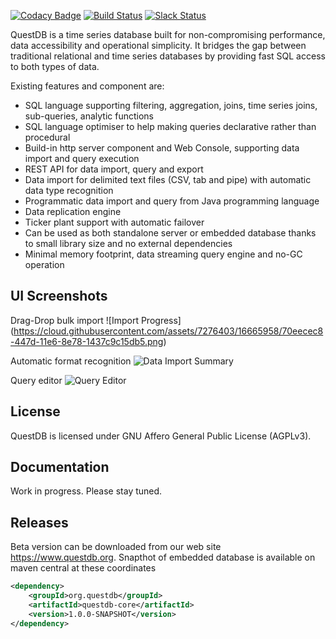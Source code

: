 [![Codacy Badge](https://api.codacy.com/project/badge/grade/83c6250bd9fc45a98c12c191af710754)](https://www.codacy.com/app/bluestreak/nfsdb)
[![Build Status](https://semaphoreci.com/api/v1/appsicle/questdb-2/branches/master/badge.svg)](https://semaphoreci.com/appsicle/questdb-2)
[![Slack Status](https://serieux-saucisson-79115.herokuapp.com/badge.svg)](https://serieux-saucisson-79115.herokuapp.com/)

QuestDB is a time series database built for non-compromising performance, data accessibility and operational simplicity. It bridges the gap between traditional relational and time series databases by providing fast SQL access to both types of data. 

Existing features and component are:

- SQL language supporting filtering, aggregation, joins, time series joins, sub-queries, analytic functions
- SQL language optimiser to help making queries declarative rather than procedural
- Build-in http server component and Web Console, supporting data import and query execution
- REST API for data import, query and export
- Data import for delimited text files (CSV, tab and pipe) with automatic data type recognition 
- Programmatic data import and query from Java programming language
- Data replication engine
- Ticker plant support with automatic failover
- Can be used as both standalone server or embedded database thanks to small library size and no external dependencies
- Minimal memory footprint, data streaming query engine and no-GC operation

## UI Screenshots


Drag-Drop bulk import
![Import Progress] (https://cloud.githubusercontent.com/assets/7276403/16665958/70eecec8-447d-11e6-8e78-1437c9c15db5.png)


Automatic format recognition 
![Data Import Summary](https://cloud.githubusercontent.com/assets/7276403/16666673/ae88722c-4480-11e6-96d3-cd309475ca9d.png)


Query editor
![Query Editor](https://cloud.githubusercontent.com/assets/7276403/16667611/5339f3fa-4485-11e6-89d3-e2c92c440bd6.png "Query Editor")

## License

QuestDB is licensed under GNU Affero General Public License (AGPLv3).

## Documentation

Work in progress. Please stay tuned.

## Releases

Beta version can be downloaded from our web site https://www.questdb.org. Snapthot of embedded database is available on maven central at these coordinates

```xml
<dependency>
    <groupId>org.questdb</groupId>
    <artifactId>questdb-core</artifactId>
    <version>1.0.0-SNAPSHOT</version>
</dependency>
```
